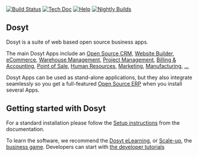 [![Build Status](https://runbot.dosyt.com/runbot/badge/flat/1/master.svg)](https://runbot.dosyt.com/runbot)
[![Tech Doc](https://img.shields.io/badge/master-docs-875A7B.svg?style=flat&colorA=8F8F8F)](https://www.dosyt.com/documentation/master)
[![Help](https://img.shields.io/badge/master-help-875A7B.svg?style=flat&colorA=8F8F8F)](https://www.dosyt.com/forum/help-1)
[![Nightly Builds](https://img.shields.io/badge/master-nightly-875A7B.svg?style=flat&colorA=8F8F8F)](https://nightly.dosyt.com/)

Dosyt
----

Dosyt is a suite of web based open source business apps.

The main Dosyt Apps include an <a href="https://www.dosyt.com/page/crm">Open Source CRM</a>,
<a href="https://www.dosyt.com/page/website-builder">Website Builder</a>,
<a href="https://www.dosyt.com/page/e-commerce">eCommerce</a>,
<a href="https://www.dosyt.com/page/warehouse">Warehouse Management</a>,
<a href="https://www.dosyt.com/page/project-management">Project Management</a>,
<a href="https://www.dosyt.com/page/accounting">Billing &amp; Accounting</a>,
<a href="https://www.dosyt.com/page/point-of-sale">Point of Sale</a>,
<a href="https://www.dosyt.com/page/employees">Human Resources</a>,
<a href="https://www.dosyt.com/page/lead-automation">Marketing</a>,
<a href="https://www.dosyt.com/page/manufacturing">Manufacturing</a>,
<a href="https://www.dosyt.com/#apps">...</a>

Dosyt Apps can be used as stand-alone applications, but they also integrate seamlessly so you get
a full-featured <a href="https://www.dosyt.com">Open Source ERP</a> when you install several Apps.


Getting started with Dosyt
-------------------------

For a standard installation please follow the <a href="https://www.dosyt.com/documentation/14.0/administration/install.html">Setup instructions</a>
from the documentation.

To learn the software, we recommend the <a href="https://www.dosyt.com/slides">Dosyt eLearning</a>, or <a href="https://www.dosyt.com/page/scale-up-business-game">Scale-up</a>, the <a href="https://www.dosyt.com/page/scale-up-business-game">business game</a>. Developers can start with <a href="https://www.dosyt.com/documentation/14.0/developer/howtos.html">the developer tutorials</a>
